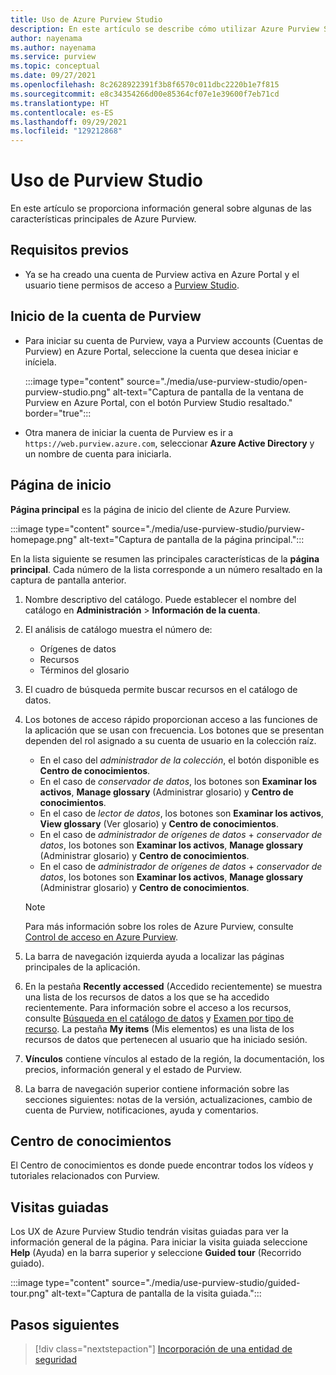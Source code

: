 ```yaml
---
title: Uso de Azure Purview Studio
description: En este artículo se describe cómo utilizar Azure Purview Studio.
author: nayenama
ms.author: nayenama
ms.service: purview
ms.topic: conceptual
ms.date: 09/27/2021
ms.openlocfilehash: 8c2628922391f3b8f6570c011dbc2220b1e7f815
ms.sourcegitcommit: e8c34354266d00e85364cf07e1e39600f7eb71cd
ms.translationtype: HT
ms.contentlocale: es-ES
ms.lasthandoff: 09/29/2021
ms.locfileid: "129212868"
---
```

# <a name="use-purview-studio"></a>Uso de Purview Studio

En este artículo se proporciona información general sobre algunas de las características principales de Azure Purview.

## <a name="prerequisites"></a>Requisitos previos

* Ya se ha creado una cuenta de Purview activa en Azure Portal y el usuario tiene permisos de acceso a [Purview Studio](https://web.purview.azure.com/resource/).

## <a name="launch-purview-account"></a>Inicio de la cuenta de Purview

* Para iniciar su cuenta de Purview, vaya a Purview accounts (Cuentas de Purview) en Azure Portal, seleccione la cuenta que desea iniciar e iníciela.

  :::image type="content" source="./media/use-purview-studio/open-purview-studio.png" alt-text="Captura de pantalla de la ventana de Purview en Azure Portal, con el botón Purview Studio resaltado." border="true":::

* Otra manera de iniciar la cuenta de Purview es ir a `https://web.purview.azure.com`, seleccionar **Azure Active Directory** y un nombre de cuenta para iniciarla.

## <a name="home-page"></a>Página de inicio

**Página principal** es la página de inicio del cliente de Azure Purview.

:::image type="content" source="./media/use-purview-studio/purview-homepage.png" alt-text="Captura de pantalla de la página principal.":::

En la lista siguiente se resumen las principales características de la **página principal**. Cada número de la lista corresponde a un número resaltado en la captura de pantalla anterior.

1. Nombre descriptivo del catálogo. Puede establecer el nombre del catálogo en **Administración** > **Información de la cuenta**.

2. El análisis de catálogo muestra el número de:

   * Orígenes de datos
   * Recursos
   * Términos del glosario

3. El cuadro de búsqueda permite buscar recursos en el catálogo de datos.

4. Los botones de acceso rápido proporcionan acceso a las funciones de la aplicación que se usan con frecuencia. Los botones que se presentan dependen del rol asignado a su cuenta de usuario en la colección raíz.

   * En el caso del *administrador de la colección*, el botón disponible es **Centro de conocimientos**.
   * En el caso de *conservador de datos*, los botones son **Examinar los activos**, **Manage glossary** (Administrar glosario) y **Centro de conocimientos**.
   * En el caso de *lector de datos*, los botones son **Examinar los activos**, **View glossary** (Ver glosario) y **Centro de conocimientos**.
   * En el caso de *administrador de orígenes de datos* + *conservador de datos*, los botones son **Examinar los activos**, **Manage glossary** (Administrar glosario) y **Centro de conocimientos**.
   * En el caso de *administrador de orígenes de datos* + *conservador de datos*, los botones son **Examinar los activos**, **Manage glossary** (Administrar glosario) y **Centro de conocimientos**.
  
   > [!NOTE]
   > Para más información sobre los roles de Azure Purview, consulte [Control de acceso en Azure Purview](catalog-permissions.md).

5. La barra de navegación izquierda ayuda a localizar las páginas principales de la aplicación.   
6. En la pestaña **Recently accessed** (Accedido recientemente) se muestra una lista de los recursos de datos a los que se ha accedido recientemente. Para información sobre el acceso a los recursos, consulte [Búsqueda en el catálogo de datos](how-to-search-catalog.md) y [Examen por tipo de recurso](how-to-browse-catalog.md#browse-experience).  La pestaña **My items** (Mis elementos) es una lista de los recursos de datos que pertenecen al usuario que ha iniciado sesión.
7. **Vínculos** contiene vínculos al estado de la región, la documentación, los precios, información general y el estado de Purview.
8. La barra de navegación superior contiene información sobre las secciones siguientes: notas de la versión, actualizaciones, cambio de cuenta de Purview, notificaciones, ayuda y comentarios.

## <a name="knowledge-center"></a>Centro de conocimientos

El Centro de conocimientos es donde puede encontrar todos los vídeos y tutoriales relacionados con Purview.

## <a name="guided-tours"></a>Visitas guiadas

Los UX de Azure Purview Studio tendrán visitas guiadas para ver la información general de la página. Para iniciar la visita guiada seleccione **Help** (Ayuda) en la barra superior y seleccione **Guided tour** (Recorrido guiado).

:::image type="content" source="./media/use-purview-studio/guided-tour.png" alt-text="Captura de pantalla de la visita guiada.":::

## <a name="next-steps"></a>Pasos siguientes

> [!div class="nextstepaction"]
> [Incorporación de una entidad de seguridad](tutorial-scan-data.md)
